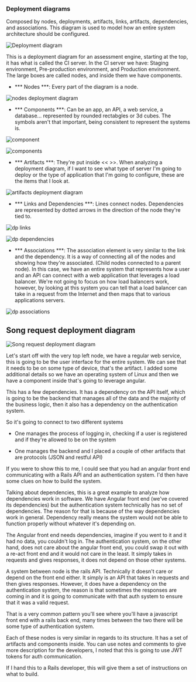 ### Deployment diagrams

Composed by nodes, deployments, artifacts, links, artifacts, dependencies, and associations. This diagram is used to model how an entire system architecture should be configured.

 ![Deployment diagram](https://s3-us-west-2.amazonaws.com/devcamp-pictures/UML+images/Screen+Shot+2017-10-12+at+2.41.43+PM.png)

 This is a deployment diagram for an assessment engine, starting at the top, it has what is called the CI server. In the CI server we have: Staging environment, Pre-production environment, and Production environment. The large boxes are called nodes, and inside them we have components.

* *** Nodes ***: Every part of the diagram is a node. 

![nodes deployment diagram](https://s3-us-west-2.amazonaws.com/devcamp-pictures/UML+images/Screen+Shot+2017-10-16+at+2.57.46+PM.png)

* *** Components ***: Can be an app, an API, a web service, a database... represented by rounded rectabgles or 3d cubes. The symbols aren't that important, being consistent to represent the systems is.

![component](https://s3-us-west-2.amazonaws.com/devcamp-pictures/UML+images/Screen+Shot+2017-10-16+at+3.07.22+PM.png)

![components](https://s3-us-west-2.amazonaws.com/devcamp-pictures/UML+images/Screen+Shot+2017-10-16+at+3.10.43+PM.png)

* *** Artifacts ***: They're put inside << >>. When analyzing a deployment diagram, if I want to see what type of server I'm going to deploy or the type of application that I'm going to configure, these are the items that I look at.

![artifacts deployment diagram](https://s3-us-west-2.amazonaws.com/devcamp-pictures/UML+images/Screen+Shot+2017-10-16+at+3.38.29+PM.png)

* *** Links and Dependencies ***: Lines connect nodes. Dependencies are represented by dotted arrows in the direction of the node they're tied to.

![dp links](https://s3-us-west-2.amazonaws.com/devcamp-pictures/UML+images/Screen+Shot+2017-10-16+at+3.45.33+PM.png)

![dp dependencies](https://s3-us-west-2.amazonaws.com/devcamp-pictures/UML+images/Screen+Shot+2017-10-16+at+4.09.59+PM.png)

* *** Associations ***: The association element is very similar to the link and the dependency. It is a way of connecting all of the nodes and showing how they're associated. (Child nodes connected to a parent node). In this case, we have an entire system that represents how a user and an API can connect with a web application that leverages a load balancer. We're not going to focus on how load balancers work, however, by looking at this system you can tell that a load balancer can take in a request from the Internet and then maps that to various applications servers.

![dp associations](https://s3-us-west-2.amazonaws.com/devcamp-pictures/UML+images/Screen+Shot+2017-10-16+at+3.58.01+PM.png)

## Song request deployment diagram

![Song request deployment diagram](https://s3-us-west-2.amazonaws.com/devcamp-pictures/UML+images/Screen+Shot+2017-10-16+at+4.18.05+PM.png)

Let's start off with the very top left node, we have a regular web service, this is going to be the user interface for the entire system. We can see that it needs to be on some type of device, that's the artifact. I added some additional details so we have an operating system of Linux and then we have a component inside that's going to leverage angular.

This has a few dependencies. It has a dependency on the API itself, which is going to be the backend that manages all of the data and the majority of the business logic, then it also has a dependency on the authentication system.

So it's going to connect to two different systems

* One manages the process of logging in, checking if a user is registered and if they're allowed to be on the system

* One manages the backend and I placed a couple of other artifacts that are protocols (JSON and restful API)

If you were to show this to me, I could see that you had an angular front end communicating with a Rails API and an authentication system. I'd then have some clues on how to build the system.

Talking about dependencies, this is a great example to analyze how dependencies work in software. We have Angular front end (we've covered its dependencies) but the authentication system technically has no set of dependencies. The reason for that is because of the way dependencies work in general. Dependency really means the system would not be able to function properly without whatever it's depending on.

The Angular front end needs dependencies, imagine if you went to it and it had no data, you couldn't log in. The authentication system, on the other hand, does not care about the angular front end, you could swap it out with a re-act front end and it would not care in the least. It simply takes in requests and gives responses, it does not depend on those other systems.

A system between node is the rails API. Technically it doesn't care or depend on the front end either. It simply is an API that takes in requests and then gives responses. However, it does have a dependency on the authentication system, the reason is that sometimes the responses are coming in and it is going to communicate with that auth system to ensure that it was a valid request.

That is a very common pattern you'll see where you'll have a javascript front end with a rails back end, many times between the two there will be some type of authentication system.

Each of these nodes is very similar in regards to its structure. It has a set of artifacts and components inside. You can use notes and comments to give more description for the developers, I noted that this is going to use JWT tokens for auth communication.

If I hand this to a Rails developer, this will give them a set of instructions on what to build.
